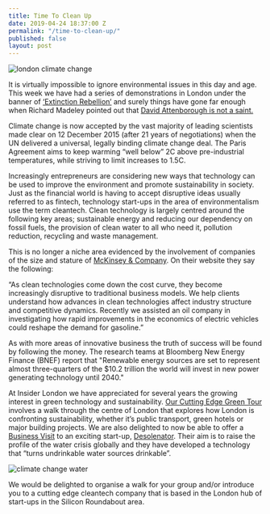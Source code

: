 ```yaml
---
title: Time To Clean Up
date: 2019-04-24 18:37:00 Z
permalink: "/time-to-clean-up/"
published: false
layout: post
---
```


![london climate change](/uploads/london%20climate%20change.jpg)

It is virtually impossible to ignore environmental issues in this day and age.  This week we have had a series of demonstrations in London under the banner of [‘Extinction Rebellion’](https://www.bbc.co.uk/news/uk-england-london-47959207) and surely things have gone far enough when Richard Madeley pointed out that [David Attenborough is not a saint.](https://www.standard.co.uk/stayingin/tvfilm/disrespectful-richard-madeley-sparks-outrage-as-he-denies-sir-david-attenborough-saint-status-a4118836.html)

 

Climate change is now accepted by the vast majority of leading scientists made clear on 12 December 2015 (after 21 years of negotiations) when the UN delivered a universal, legally binding climate change deal.  The Paris Agreement aims to keep warming “well below” 2C above pre-industrial temperatures, while striving to limit increases to 1.5C. 

 

Increasingly entrepreneurs are considering new ways that technology can be used to improve the environment and promote sustainability in society.  Just as the financial world is having to accept disruptive ideas usually referred to as fintech, technology start-ups in the area of environmentalism use the term cleantech.  Clean technology is largely centred around the following key areas; sustainable energy and reducing our dependency on fossil fuels, the provision of clean water to all who need it, pollution reduction, recycling and waste management. 


 

This is no longer a niche area evidenced by the involvement of companies of the size and stature of [McKinsey & Company](https://www.mckinsey.com/).  On their website they say the following: 

 

“As clean technologies come down the cost curve, they become increasingly disruptive to traditional business models. We help clients understand how advances in clean technologies affect industry structure and competitive dynamics. Recently we assisted an oil company in investigating how rapid improvements in the economics of electric vehicles could reshape the demand for gasoline.” 

 

As with more areas of innovative business the truth of success will be found by following the money.  The research teams at Bloomberg New Energy Finance (BNEF) report that "Renewable energy sources are set to represent almost three-quarters of the $10.2 trillion the world will invest in new power generating technology until 2040." 

 

At Insider London we have appreciated for several years the growing interest in green technology and sustainability.  [Our Cutting Edge Green Tour](https://www.insider-london.co.uk/tours/cutting-edge-green-tour/) involves a walk through the centre of London that explores how London is confronting sustainability, whether it’s public transport, green hotels or major building projects.  We are also delighted to now be able to offer a [Business Visit](https://www.insider-london.co.uk/in-depth-business-visits/) to an exciting start-up, [Desolenator](https://desolenator.com/).  Their aim is to raise the profile of the water crisis globally and they have developed a technology that “turns undrinkable water sources drinkable”. 

![climate change water](/uploads/water%20consumption.jpg)

 

We would be delighted to organise a walk for your group and/or introduce you to a cutting edge cleantech company that is based in the London hub of start-ups in the Silicon Roundabout area. 